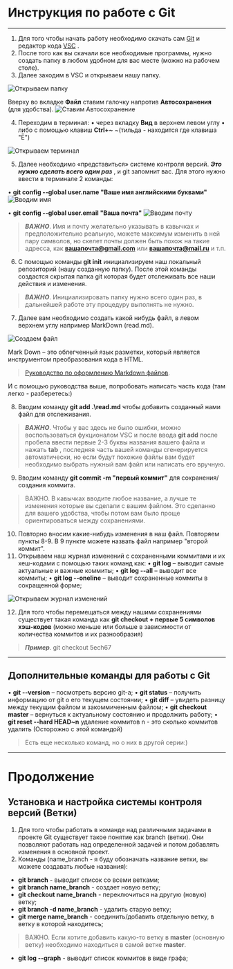 # Инструкция по работе с Git
---
1. Для того чтобы начать работу необходимо скачать сам [Git](https://git-scm.com/downloads "Ссылка для скачивания Git") и редактор кода [VSC](https://code.visualstudio.com/Download "Ссылка для скачивания VSC") .
2. После того как вы скачали все необходимые программы, нужно создать папку в любом удобном для вас месте (можно на рабочем столе).
3. Далее заходим в VSC и открываем нашу папку. 

![Открываем папку](https://i.postimg.cc/HnCk81Mb/319-LI.jpg "Открываем папку")

Вверху во вкладке **Файл** ставим галочку напротив **Автосохранения** (для удобства).
![Ставим Автосохранение](https://i.postimg.cc/XvRVt6Qt/320-LI.jpg "Ставим Автосохранение")

4. Переходим в терминал:
• через вкладку **Вид** в верхнем левом углу
• либо с помощью клавиш **Ctrl+~** ~(тильда - находится где клавиша "Ё")

![Открываем терминал](https://i.postimg.cc/2SXjFZvk/321-LI.jpg "Открываем терминал")

5. Далее необходимо «представиться» системе контроля версий. ***Это нужно сделать всего один раз*** , и git запомнит вас. Для этого нужно ввести в терминале 2 команды:

• **git config --global user.name "Ваше имя английскими буквами"**
![Вводим имя](https://i.postimg.cc/PJhdrzG4/322-LI.jpg "Вводим имя")

• **git config --global user.email "Ваша почта"**
![Вводим почту](https://i.postimg.cc/rp0VhwCS/323-LI.jpg "Вводим почту")
> ***ВАЖНО***. Имя и почту желательно указывать в кавычках и предположительно реальную, можете максимум изменить в ней пару символов, но скелет почты должен быть похож на такие адресса, как **вашапочта@gmail.com** или **вашапочта@mail.ru** и т.п.
6. С помощью команды  **git init** инициализируем наш локальный репозиторий (нашу созданную папку). После этой команды создастся скрытая папка git которая будет отслеживать все наши действия и изменения. 
> ***ВАЖНО***. Инициализировать папку нужно всего один раз, в дальнейшей работе эту процедуру выполнять не нужно.
7. Далее вам необходимо создать какой нибудь файл, в левом верхнем углу например MarkDown (read.md). 

![Создаем файл](https://i.postimg.cc/0Q78sX4j/324-LI.jpg "Создаем файл")

Mark Down – это облегченный язык разметки, который является инструментом преобразования кода в HTML.
>[Руководство по оформлению Markdown файлов](https://gist.github.com/Jekins/2bf2d0638163f1294637#Images "MarkDown").

И с помощью руководства выше, попробовать написать часть кода (там легко - разберетесь:) 

8. Вводим команду **git add .\read.md** чтобы добавить созданный нами файл для отслеживания. 
>***ВАЖНО***. Чтобы у вас здесь не было ошибки, можно воспользоваться фукционалом VSC и после ввода **git add** после пробела ввести первые 2-3 буквы названия вашего файла и нажать **tab** , последняя часть вашей команды сгенерируется автоматически, но если будут похожие файлы вам будет необходимо выбрать нужный вам файл или написать его вручную.
9. Вводим команду **git commit -m "первый коммит"** для сохранения/создания коммита.
>ВАЖНО. В кавычках вводите любое название, а лучше те изменения которые вы сделали с вашим файлом. Это сделанно для вашего удобства, чтобы потом вам было проще ориентироваться между сохранениями.
10. Повторно вносим какие-нибудь изменения в наш файл. Повторяем пункты 8-9. В 9 пункте можете назвать файл например "второй коммит".
11. Открываем наш журнал изменений с сохраненными коммитами и их хеш-кодами с помощью таких команд как:
• **git log** – выводит самые актуальные и важные коммиты;
• **git log --all** – выводит все коммиты;
• **git log --oneline** – выводит сохраненные коммиты в сокращенной форме;

![Открываем журнал изменений](https://i.postimg.cc/Vk5m6kh3/325-LI.jpg "Открываем журнал изменений")

12. Для того чтобы перемещаться между нашими сохранениями существует такая команда как **git checkout + первые 5 символов хэш-кодов** (можно меньше или больше в зависимости от количества коммитов и их разнообразия) 
>***Пример***.  git checkout 5ech67

---
## Дополнительные команды для работы с Git

• **git --version** – посмотреть версию git-а;
• **git status** – получить информацию от git о его текущем состоянии;
• **git diff** – увидеть разницу между текущим файлом и закоммиченным файлом;
• **git checkout master** – вернуться к актуальному состоянию и продолжить работу;
• **git reset --hard HEAD~n** удаление коммитов n - это сколько коммитов удалить (Осторожно с этой командой)

>Есть еще несколько команд, но о них в другой серии:)

---
# Продолжение

## Установка и настройка системы контроля версий (Ветки)

1. Для того чтобы работать в команде над различными задачами в проекте Git существует такое понятие как branch (ветки). Они позволяют работать над определенной задачей и потом добавлять изменения в основной проект.
2. Команды (name_branch - я буду обозначать название ветки, вы можете создавать любые названия):
- **git branch** - выводит список со всеми ветками;
- **git branch name_branch** - создает новую ветку;
- **git checkout name_branch** - переключиться на другую (новую) ветку;
- **git branch -d name_branch** - удалить старую ветку;
- **git merge name_branch** - соединить/добавить отдельную ветку, в ветку в которой находитесь;
> ВАЖНО. Если хотите добавить какую-то ветку в **master** (основную ветку) необходимо находиться в самой ветке **master**.
- **git log --graph** - выводит список коммитов в виде графа;